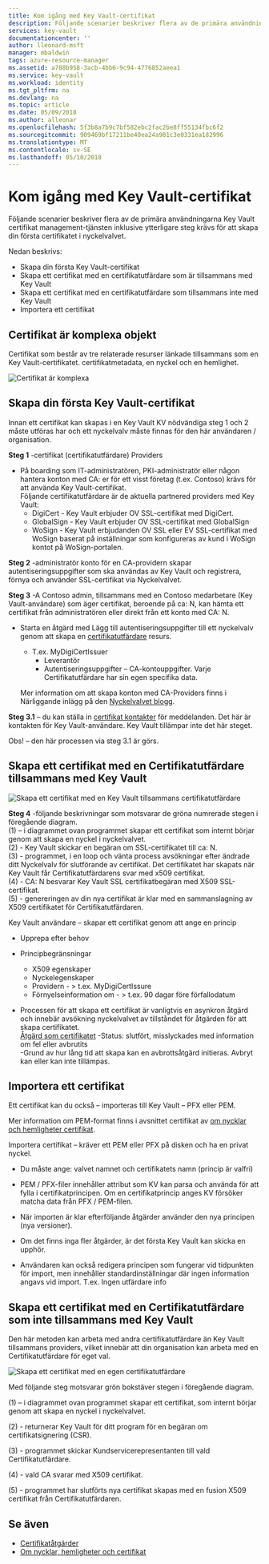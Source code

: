 ```yaml
---
title: Kom igång med Key Vault-certifikat
description: Följande scenarier beskriver flera av de primära användningarna Key Vault certifikat management-tjänsten inklusive ytterligare steg krävs för att skapa din första certifikatet i nyckelvalvet.
services: key-vault
documentationcenter: ''
author: lleonard-msft
manager: mbaldwin
tags: azure-resource-manager
ms.assetid: a788b958-3acb-4bb6-9c94-4776852aeea1
ms.service: key-vault
ms.workload: identity
ms.tgt_pltfrm: na
ms.devlang: na
ms.topic: article
ms.date: 05/09/2018
ms.author: alleonar
ms.openlocfilehash: 5f3b8a7b9c7bf582ebc2fac2be8ff55134fbc6f2
ms.sourcegitcommit: 909469bf17211be40ea24a981c3e0331ea182996
ms.translationtype: MT
ms.contentlocale: sv-SE
ms.lasthandoff: 05/10/2018
---
```

# <a name="get-started-with-key-vault-certificates"></a>Kom igång med Key Vault-certifikat
Följande scenarier beskriver flera av de primära användningarna Key Vault certifikat management-tjänsten inklusive ytterligare steg krävs för att skapa din första certifikatet i nyckelvalvet.

Nedan beskrivs:
- Skapa din första Key Vault-certifikat
- Skapa ett certifikat med en certifikatutfärdare som är tillsammans med Key Vault
- Skapa ett certifikat med en certifikatutfärdare som tillsammans inte med Key Vault
- Importera ett certifikat

## <a name="certificates-are-complex-objects"></a>Certifikat är komplexa objekt
Certifikat som består av tre relaterade resurser länkade tillsammans som en Key Vault-certifikatet. certifikatmetadata, en nyckel och en hemlighet.


![Certifikat är komplexa](media/azure-key-vault.png)


## <a name="creating-your-first-key-vault-certificate"></a>Skapa din första Key Vault-certifikat  
 Innan ett certifikat kan skapas i en Key Vault KV nödvändiga steg 1 och 2 måste utföras har och ett nyckelvalv måste finnas för den här användaren / organisation.  

**Steg 1** -certifikat (certifikatutfärdare) Providers  
-   På boarding som IT-administratören, PKI-administratör eller någon hantera konton med CA: er för ett visst företag (t.ex. Contoso) krävs för att använda Key Vault-certifikat.  
    Följande certifikatutfärdare är de aktuella partnered providers med Key Vault:  
    -   DigiCert - Key Vault erbjuder OV SSL-certifikat med DigiCert.  
    -   GlobalSign - Key Vault erbjuder OV SSL-certifikat med GlobalSign  
    -   WoSign - Key Vault erbjudanden OV SSL eller EV SSL-certifikat med WoSign baserat på inställningar som konfigureras av kund i WoSign kontot på WoSign-portalen.  

**Steg 2** -administratör konto för en CA-providern skapar autentiseringsuppgifter som ska användas av Key Vault och registrera, förnya och använder SSL-certifikat via Nyckelvalvet.

**Steg 3** -A Contoso admin, tillsammans med en Contoso medarbetare (Key Vault-användare) som äger certifikat, beroende på ca: N, kan hämta ett certifikat från administratören eller direkt från ett konto med CA: N.  

-   Starta en åtgärd med Lägg till autentiseringsuppgifter till ett nyckelvalv genom att skapa en [certifikatutfärdare](https://docs.microsoft.com/rest/api/keyvault/certificate-issuers) resurs. 
    -   T.ex. MyDigiCertIssuer  
        -   Leverantör  
        -   Autentiseringsuppgifter – CA-kontouppgifter. Varje Certifikatutfärdare har sin egen specifika data.  

     Mer information om att skapa konton med CA-Providers finns i Närliggande inlägg på den [Nyckelvalvet blogg](http://aka.ms/kvcertsblog).  

**Steg 3.1** – du kan ställa in [certifikat kontakter](https://docs.microsoft.com/rest/api/keyvault/certificate-contacts) för meddelanden. Det här är kontakten för Key Vault-användare. Key Vault tillämpar inte det här steget.  

Obs! – den här processen via steg 3.1 är görs.  

## <a name="creating-a-certificate-with-a-ca-partnered-with-key-vault"></a>Skapa ett certifikat med en Certifikatutfärdare tillsammans med Key Vault

![Skapa ett certifikat med en Key Vault tillsammans certifikatutfärdare](media/certificate-authority-2.png)

**Steg 4** -följande beskrivningar som motsvarar de gröna numrerade stegen i föregående diagram.  
  (1) – i diagrammet ovan programmet skapar ett certifikat som internt börjar genom att skapa en nyckel i nyckelvalvet.  
  (2) - Key Vault skickar en begäran om SSL-certifikatet till ca: N.  
  (3) - programmet, i en loop och vänta process avsökningar efter ändrade ditt Nyckelvalv för slutförande av certifikat. Det certifikatet har skapats när Key Vault får Certifikatutfärdarens svar med x509 certifikat.  
  (4) - CA: N besvarar Key Vault SSL certifikatbegäran med X509 SSL-certifikat.  
  (5) - genereringen av din nya certifikat är klar med en sammanslagning av X509 certifikatet för Certifikatutfärdaren.  

  Key Vault användare – skapar ett certifikat genom att ange en princip

  -   Upprepa efter behov  
  -   Principbegränsningar  
      -   X509 egenskaper  
      -   Nyckelegenskaper  
      -   Providern - > t.ex. MyDigiCertIssure  
      -   Förnyelseinformation om - > t.ex. 90 dagar före förfallodatum  

  - Processen för att skapa ett certifikat är vanligtvis en asynkron åtgärd och innebär avsökning nyckelvalvet av tillståndet för åtgärden för att skapa certifikatet.  
[Åtgärd som certifikatet](https://docs.microsoft.com/en-us/rest/api/keyvault/getcertificateoperation) -Status: slutfört, misslyckades med information om fel eller avbrutits  
            -Grund av hur lång tid att skapa kan en avbrottsåtgärd initieras. Avbryt kan eller kan inte tillämpas.  

## <a name="import-a-certificate"></a>Importera ett certifikat  
 Ett certifikat kan du också – importeras till Key Vault – PFX eller PEM.  

 Mer information om PEM-format finns i avsnittet certifikat av [om nycklar och hemligheter certifikat](about-keys-secrets-and-certificates.md).  

 Importera certifikat – kräver ett PEM eller PFX på disken och ha en privat nyckel. 
-   Du måste ange: valvet namnet och certifikatets namn (princip är valfri)

-   PEM / PFX-filer innehåller attribut som KV kan parsa och använda för att fylla i certifikatprincipen. Om en certifikatprincip anges KV försöker matcha data från PFX / PEM-filen.  

-   När importen är klar efterföljande åtgärder använder den nya principen (nya versioner).  

-   Om det finns inga fler åtgärder, är det första Key Vault kan skicka en upphör. 

-   Användaren kan också redigera principen som fungerar vid tidpunkten för import, men innehåller standardinställningar där ingen information angavs vid import. T.ex. Ingen utfärdare info  

## <a name="creating-a-certificate-with-a-ca-not-partnered-with-key-vault"></a>Skapa ett certifikat med en Certifikatutfärdare som inte tillsammans med Key Vault  
 Den här metoden kan arbeta med andra certifikatutfärdare än Key Vault tillsammans providers, vilket innebär att din organisation kan arbeta med en Certifikatutfärdare för eget val.  

![Skapa ett certifikat med en egen certifikatutfärdare](media/certificate-authority-1.png)  

 Med följande steg motsvarar grön bokstäver stegen i föregående diagram.  

  (1) – i diagrammet ovan programmet skapar ett certifikat, som internt börjar genom att skapa en nyckel i nyckelvalvet.  

  (2) - returnerar Key Vault för ditt program för en begäran om certifikatsignering (CSR).  

  (3) - programmet skickar Kundservicerepresentanten till vald Certifikatutfärdare.  

  (4) - vald CA svarar med X509 certifikat.  

  (5) - programmet har slutförts nya certifikat skapas med en fusion X509 certifikat från Certifikatutfärdaren.

## <a name="see-also"></a>Se även
- [Certifikatåtgärder](/rest/api/keyvault/certificate-operations.md)
- [Om nycklar, hemligheter och certifikat](about-keys-secrets-and-certificates.md)
